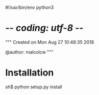 #!/usr/bin/env python3
# -*- coding: utf-8 -*-
"""
Created on Mon Aug 27 10:48:35 2018

@author: malcolcw
"""

# Installation

sh$ python setup.py install